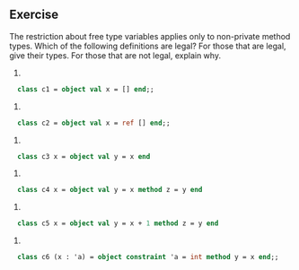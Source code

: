   
  
## Exercise
  The restriction about free type variables applies only to non-private method
  types.  Which of the following definitions are legal?  For those that
  are legal, give their types.  For those that are not legal, explain
  why.
  
1.
  
```ocaml
  class c1 = object val x = [] end;;
```
  
1.
  
```ocaml
  class c2 = object val x = ref [] end;;
```
  
1.
  
```ocaml
  class c3 x = object val y = x end
```
  
1.
  
```ocaml
  class c4 x = object val y = x method z = y end
```
  
1.
  
```ocaml
  class c5 x = object val y = x + 1 method z = y end
```
  
1.
  
```ocaml
  class c6 (x : 'a) = object constraint 'a = int method y = x end;;
```
  
